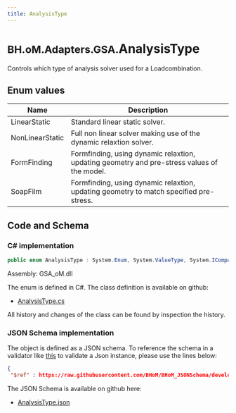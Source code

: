 ```yaml
---
title: AnalysisType
---
```


# <small>BH.oM.Adapters.GSA.</small>**AnalysisType**

Controls which type of analysis solver used for a Loadcombination.

## Enum values

| Name            | Description                                                    |
|-----------------|----------------------------------------------------------------|
| LinearStatic |  Standard linear static solver.  |
| NonLinearStatic |  Full non linear solver making use of the dynamic relaxtion solver.  |
| FormFinding |  Formfinding, using dynamic relaxtion, updating geometry and pre-stress values of the model.  |
| SoapFilm |  Formfinding, using dynamic relaxtion, updating geometry to match specified pre-stress.  |


## Code and Schema

### C# implementation

``` C# title="C#"
public enum AnalysisType : System.Enum, System.ValueType, System.IComparable, System.ISpanFormattable, System.IFormattable, System.IConvertible
```

Assembly: GSA_oM.dll

The enum is defined in C#. The class definition is available on github:

- [AnalysisType.cs](https://github.com/BHoM/GSA_Toolkit/blob/develop/GSA_oM/Enum\AnalysisType.cs)

All history and changes of the class can be found by inspection the history.
### JSON Schema implementation

The object is defined as a JSON schema. To reference the schema in a validator like [this](https://www.jsonschemavalidator.net/) to validate a Json instance, please use the lines below:

``` json title="JSON Schema"
{
 "$ref" : https://raw.githubusercontent.com/BHoM/BHoM_JSONSchema/develop/GSA_oM/AnalysisType.json}
```

The JSON Schema is available on github here:

- [AnalysisType.json](https://github.com/BHoM/BHoM_JSONSchema/blob/develop/GSA_oM/AnalysisType.json)

